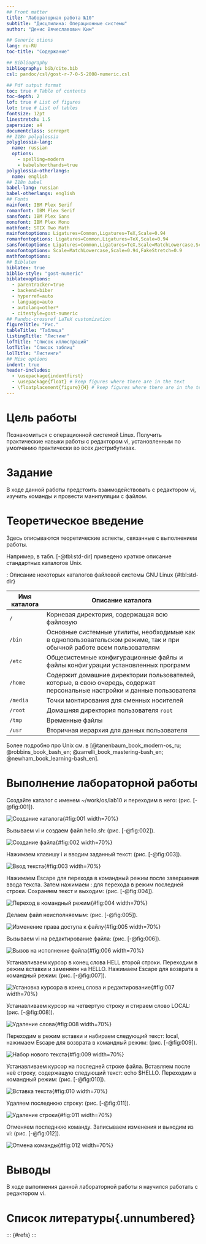```yaml
---
## Front matter
title: "Лабораторная работа №10"
subtitle: "Дисцпилина: Операционные системы"
author: "Денис Вячеславович Ким"

## Generic otions
lang: ru-RU
toc-title: "Содержание"

## Bibliography
bibliography: bib/cite.bib
csl: pandoc/csl/gost-r-7-0-5-2008-numeric.csl

## Pdf output format
toc: true # Table of contents
toc-depth: 2
lof: true # List of figures
lot: true # List of tables
fontsize: 12pt
linestretch: 1.5
papersize: a4
documentclass: scrreprt
## I18n polyglossia
polyglossia-lang:
  name: russian
  options:
	- spelling=modern
	- babelshorthands=true
polyglossia-otherlangs:
  name: english
## I18n babel
babel-lang: russian
babel-otherlangs: english
## Fonts
mainfont: IBM Plex Serif
romanfont: IBM Plex Serif
sansfont: IBM Plex Sans
monofont: IBM Plex Mono
mathfont: STIX Two Math
mainfontoptions: Ligatures=Common,Ligatures=TeX,Scale=0.94
romanfontoptions: Ligatures=Common,Ligatures=TeX,Scale=0.94
sansfontoptions: Ligatures=Common,Ligatures=TeX,Scale=MatchLowercase,Scale=0.94
monofontoptions: Scale=MatchLowercase,Scale=0.94,FakeStretch=0.9
mathfontoptions:
## Biblatex
biblatex: true
biblio-style: "gost-numeric"
biblatexoptions:
  - parentracker=true
  - backend=biber
  - hyperref=auto
  - language=auto
  - autolang=other*
  - citestyle=gost-numeric
## Pandoc-crossref LaTeX customization
figureTitle: "Рис."
tableTitle: "Таблица"
listingTitle: "Листинг"
lofTitle: "Список иллюстраций"
lotTitle: "Список таблиц"
lolTitle: "Листинги"
## Misc options
indent: true
header-includes:
  - \usepackage{indentfirst}
  - \usepackage{float} # keep figures where there are in the text
  - \floatplacement{figure}{H} # keep figures where there are in the text
---
```


# Цель работы

Познакомиться с операционной системой Linux. Получить практические навыки работы с редактором vi, установленным по умолчанию практически во всех дистрибутивах.

# Задание

В ходе данной работы предстоить взаимодействовать с редактором vi, изучить команды и провести манипуляции с файлом.

# Теоретическое введение

Здесь описываются теоретические аспекты, связанные с выполнением работы.

Например, в табл. [-@tbl:std-dir] приведено краткое описание стандартных каталогов Unix.

: Описание некоторых каталогов файловой системы GNU Linux {#tbl:std-dir}

| Имя каталога | Описание каталога                                                                                                          |
|--------------|----------------------------------------------------------------------------------------------------------------------------|
| `/`          | Корневая директория, содержащая всю файловую                                                                               |
| `/bin `      | Основные системные утилиты, необходимые как в однопользовательском режиме, так и при обычной работе всем пользователям     |
| `/etc`       | Общесистемные конфигурационные файлы и файлы конфигурации установленных программ                                           |
| `/home`      | Содержит домашние директории пользователей, которые, в свою очередь, содержат персональные настройки и данные пользователя |
| `/media`     | Точки монтирования для сменных носителей                                                                                   |
| `/root`      | Домашняя директория пользователя  `root`                                                                                   |
| `/tmp`       | Временные файлы                                                                                                            |
| `/usr`       | Вторичная иерархия для данных пользователя                                                                                 |

Более подробно про Unix см. в [@tanenbaum_book_modern-os_ru; @robbins_book_bash_en; @zarrelli_book_mastering-bash_en; @newham_book_learning-bash_en].

# Выполнение лабораторной работы

Создайте каталог с именем ~/work/os/lab10 и переходим в него: (рис. [-@fig:001]).

![Создание каталога](image/1.jpg){#fig:001 width=70%}

Вызываем vi и создаем файл hello.sh: (рис. [-@fig:002]).

![Создание файла](image/2.jpg){#fig:002 width=70%}

Нажимаем клавишу i и вводим заданный текст: (рис. [-@fig:003]).

![Ввод текста](image/3.jpg){#fig:003 width=70%}

Нажимаем Escape для перехода в командный режим после завершения ввода текста. Затем нажимаем : для перехода в режим последней строки. Сохраняем текст и выходим: (рис. [-@fig:004]).

![Переход в командный режим](image/4.jpg){#fig:004 width=70%}

Делаем файл неисполняемым: (рис. [-@fig:005]).

![Изменение права доступа к файлу](image/5.jpg){#fig:005 width=70%}

Вызываем vi на редактирование файла: (рис. [-@fig:006]).

![Вызов на исполнение файла](image/6.jpg){#fig:006 width=70%}

Устанавливаем курсор в конец слова HELL второй строки. Переходим в режим вставки и заменяем на HELLO. Нажимаем Escape для возврата в командный режим: (рис. [-@fig:007]).

![Установка курсора в конец слова и редактирование](image/7.jpg){#fig:007 width=70%}

Устанавливаем курсор на четвертую строку и стираем слово LOCAL: (рис. [-@fig:008]).

![Удаление слова](image/8.jpg){#fig:008 width=70%}

Переходим в режим вставки и набираем следующий текст: local, нажимаем Escape для возврата в командный режим: (рис. [-@fig:009]).

![Набор нового текста](image/09.jpg){#fig:009 width=70%}

Устанавливаем курсор на последней строке файла. Вставляем после неё строку, содержащую следующий текст: echo $HELLO. Переходим в командный режим: (рис. [-@fig:010]).

![Вставка текста](image/10.jpg){#fig:010 width=70%}

Удаляем последнюю строку: (рис. [-@fig:011]).

![Удаление строки](image/11.jpg){#fig:011 width=70%}

Отменяем последнюю команду. Записываем изменения и выходим из vi: (рис. [-@fig:012]).

![Отмена команды](image/12.jpg){#fig:012 width=70%}

# Выводы

В ходе выполнения данной лабораторной работы я научился работать с редактором vi.

# Список литературы{.unnumbered}

::: {#refs}
:::
